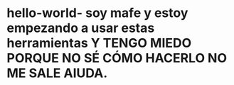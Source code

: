 # hello-world- soy mafe y estoy empezando a usar estas herramientas Y TENGO MIEDO PORQUE NO SÉ CÓMO HACERLO NO ME SALE AIUDA. 

